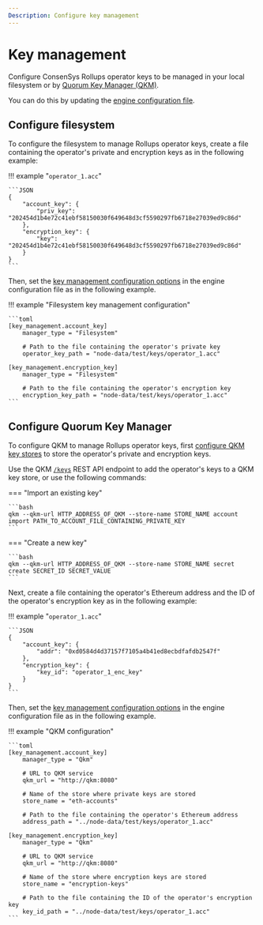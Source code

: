 ```yaml
---
Description: Configure key management
---
```


# Key management

Configure ConsenSys Rollups operator keys to be managed in your local filesystem or by
[Quorum Key Manager (QKM)](https://docs.quorum-key-manager.consensys.net/en/stable/).

You can do this by updating the [engine configuration file](Configuration-File.md#engine-configuration-file).

## Configure filesystem

To configure the filesystem to manage Rollups operator keys, create a file containing the operator's private and
encryption keys as in the following example:

!!! example "`operator_1.acc`"

    ```JSON
    {
        "account_key": {
            "priv_key": "202454d1b4e72c41ebf58150030f649648d3cf5590297fb6718e27039ed9c86d"
        },
        "encryption_key": {
            "key": "202454d1b4e72c41ebf58150030f649648d3cf5590297fb6718e27039ed9c86d"
        }
    }
    ```

Then, set the
[key management configuration options](../../Reference/Configuration-File.md#key_managementaccount_key) in the engine
configuration file as in the following example.

!!! example "Filesystem key management configuration"

    ```toml
    [key_management.account_key]
        manager_type = "Filesystem"

        # Path to the file containing the operator's private key
        operator_key_path = "node-data/test/keys/operator_1.acc"

    [key_management.encryption_key]
        manager_type = "Filesystem"

        # Path to the file containing the operator's encryption key
        encryption_key_path = "node-data/test/keys/operator_1.acc"
    ```

## Configure Quorum Key Manager

To configure QKM to manage Rollups operator keys, first
[configure QKM key stores](https://docs.quorum-key-manager.consensys.net/en/stable/HowTo/Use-Manifest-File/Store/) to
store the operator's private and encryption keys.

Use the QKM [`/keys`](https://consensys.github.io/quorum-key-manager/#tag/Keys) REST API endpoint to add the operator's
keys to a QKM key store, or use the following commands:

=== "Import an existing key"

    ```bash
    qkm --qkm-url HTTP_ADDRESS_OF_QKM --store-name STORE_NAME account import PATH_TO_ACCOUNT_FILE_CONTAINING_PRIVATE_KEY
    ```

=== "Create a new key"

    ```bash
    qkm --qkm-url HTTP_ADDRESS_OF_QKM --store-name STORE_NAME secret create SECRET_ID SECRET_VALUE
    ```

Next, create a file containing the operator's Ethereum address and the ID of the operator's encryption key as in the
following example:

!!! example "`operator_1.acc`"

    ```JSON
    {
        "account_key": {
            "addr": "0xd0584d4d37157f7105a4b41ed8ecbdfafdb2547f"
        },
        "encryption_key": {
            "key_id": "operator_1_enc_key"
        }
    }
    ```

Then, set the
[key management configuration options](../../Reference/Configuration-File.md#key_managementaccount_key) in the engine
configuration file as in the following example.

!!! example "QKM configuration"

    ```toml
    [key_management.account_key]
        manager_type = "Qkm"

        # URL to QKM service
        qkm_url = "http://qkm:8080"

        # Name of the store where private keys are stored
        store_name = "eth-accounts"

        # Path to the file containing the operator's Ethereum address
        address_path = "../node-data/test/keys/operator_1.acc"

    [key_management.encryption_key]
        manager_type = "Qkm"

        # URL to QKM service
        qkm_url = "http://qkm:8080"

        # Name of the store where encryption keys are stored
        store_name = "encryption-keys"

        # Path to the file containing the ID of the operator's encryption key
        key_id_path = "../node-data/test/keys/operator_1.acc"
    ```
